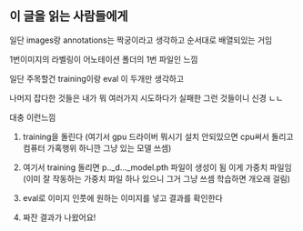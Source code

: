 ## 이 글을 읽는 사람들에게

일단 images랑 annotations는 짝궁이라고 생각하고 순서대로 배열되있는 거임

1번이미지의 라벨링이 어노테이션 폴더의 1번 파일인 느낌

일단 주목할건 training이랑 eval 이 두개만 생각하고

나머지 잡다한 것들은 내가 뭐 여러가지 시도하다가 실패한 그런 것들이니 신경 ㄴㄴ


대충 이런느낌

1. training을 돌린다 (여기서 gpu 드라이버 뭐시기 설치 안되있으면 cpu써서 돌리고 컴퓨터 가혹행위 하니깐 그냥 있는 모델 쓰셈)

2. 여기서 training 돌리면 p.._d..._model.pth 파일이 생성이 됨 이게 가중치 파일임 (이미 잘 작동하는 가중치 파일 하나 있으니 그거 그냥 쓰셈 학습하면 개오래 걸림)

3. eval로 이미지 인풋에 원하는 이미지를 넣고 결과를 확인한다 

4. 짜잔 결과가 나왔어요!